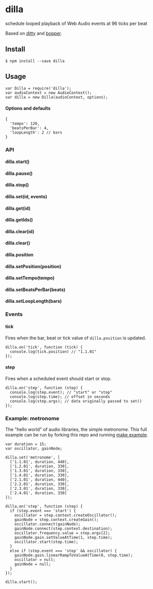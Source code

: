 # dilla
schedule looped playback of Web Audio events at 96 ticks per beat

Based on [ditty](https://github.com/mmckegg/ditty) and [bopper](https://github.com/mmckegg/bopper).

## Install

```
$ npm install --save dilla
```

## Usage

```
var Dilla = require('dilla');
var audioContext = new AudioContext();
var dilla = new Dilla(audioContext, options);
```

#### Options and defaults

```
{
  'tempo': 120,
  'beatsPerBar': 4,
  'loopLength': 2 // bars
}
```

### API

#### dilla.start()
#### dilla.pause()
#### dilla.stop()

#### dilla.set(id, events)
#### dilla.get(id)
#### dilla.getIds()
#### dilla.clear(id)
#### dilla.clear()

#### dilla.position
#### dilla.setPosition(position)
#### dilla.setTempo(tempo)
#### dilla.setBeatsPerBar(beats)
#### dilla.setLoopLength(bars)

### Events

#### tick

Fires when the bar, beat or tick value of ```dilla.position``` is updated.

```
dilla.on('tick', function (tick) {
  console.log(tick.position) // "1.1.01"
});
```

#### step

Fires when a scheduled event should start or stop.

```
dilla.on('step', function (step) {
  console.log(step.event); // "start" or "stop"
  console.log(step.time); // offset in seconds
  console.log(step.args); // data originally passed to set()
});
```

### Example: metronome

The "hello world" of audio libraries, the simple metronome. This full example can be run by forking this repo and running [make example](https://github.com/adamrenklint/dilla/blob/master/example.js).

```
var duration = 15;
var oscillator, gainNode;

dilla.set('metronome', [
  ['1.1.01', duration, 440],
  ['1.2.01', duration, 330],
  ['1.3.01', duration, 330],
  ['1.4.01', duration, 330],
  ['2.1.01', duration, 440],
  ['2.2.01', duration, 330],
  ['2.3.01', duration, 330],
  ['2.4.01', duration, 330]
]);

dilla.on('step', function (step) {
  if (step.event === 'start') {
    oscillator = step.context.createOscillator();
    gainNode = step.context.createGain();
    oscillator.connect(gainNode);
    gainNode.connect(step.context.destination);
    oscillator.frequency.value = step.args[2];
    gainNode.gain.setValueAtTime(1, step.time);
    oscillator.start(step.time);
  }
  else if (step.event === 'stop' && oscillator) {
    gainNode.gain.linearRampToValueAtTime(0, step.time);
    oscillator = null;
    gainNode = null;
  }
});

dilla.start();
```